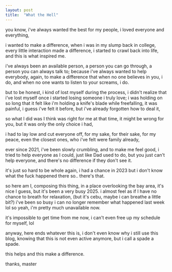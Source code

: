 ```yaml
---
layout: post
title:  "What the Hell"
---
```


you know,
i've always wanted the best for my people,
i loved everyone and everything,

i wanted to make a difference,
when i was in my slump back in college,
every little interaction made a difference,
i started to crawl back into life,
and this is what inspired me.

i've always been an available person, 
a person you can go through,
a person you can always talk to;
because i've always wanted to help everybody,
again, to make a difference
that when no one believes in you,
i do,
and when no one wants to listen to your screams, 
i do. 

but to be honest, 
i kind of lost myself during the process, 
i didn't realize that i've lost myself once i started losing someone i truly love;
i was holding on so long that it felt like i'm holding a knife's blade while freefalling, 
it was painful, i guess
i've felt it before, 
but i've already forgotten how to deal it,

so what I did was I think was right for me at that time,
it might be wrong for you, but it was only the only choice i had,

i had to lay low and cut everyone off,
for my sake, for their sake, for my peace, 
even the closest ones, who i've felt were family already, 

ever since 2021, i've been slowly crumbling, 
and to make me feel good, i tried to help everyone as I could, 
just like Dad used to do,
but you just can't help everyone,
and there's no difference if they don't see it. 

it's just so hard to be whole again,
i had a chance in 2023 but i don't know what the fuck happened there so.. 
there's that. 

so here am I, composing this thing, in a place overlooking the bay area,
it's nice I guess, but it's been a very busy 2025. 
i almost feel as if I have no chance to breath for relaxation, (but it's cebu, maybe i can breathe a little bit?)
i've been so busy i can no longer remember what happened last week lol
so yeah, i'm pretty much unavailable now. 

it's impossible to get time from me now,
i can't even free up my schedule for myself, lol 

anyway,
here ends whatever this is, 
i don't even know why i still use this blog,
knowing that this is not even active anymore, 
but i call a spade a spade.

this helps and this make a difference.

thanks,
master


